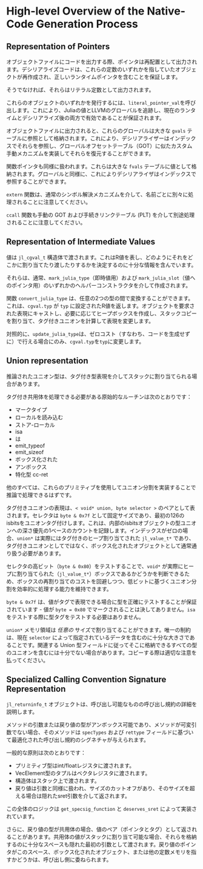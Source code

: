 # High-level Overview of the Native-Code Generation Process

## Representation of Pointers

オブジェクトファイルにコードを出力する際、ポインタは再配置として出力されます。デシリアライズコードは、これらの定数のいずれかを指していたオブジェクトが再作成され、正しいランタイムポインタを含むことを保証します。

そうでなければ、それらはリテラル定数として出力されます。

これらのオブジェクトのいずれかを発行するには、`literal_pointer_val`を呼び出します。これにより、Juliaの値とLLVMのグローバルを追跡し、現在のランタイムとデシリアライズ後の両方で有効であることが保証されます。

オブジェクトファイルに出力されると、これらのグローバルは大きな `gvals` テーブルに参照として格納されます。これにより、デシリアライザーはインデックスでそれらを参照し、グローバルオフセットテーブル（GOT）に似たカスタム手動メカニズムを実装してそれらを復元することができます。

関数ポインタも同様に扱われます。これらは大きな `fvals` テーブルに値として格納されます。グローバルと同様に、これによりデシリアライザはインデックスで参照することができます。

`extern` 関数は、通常のシンボル解決メカニズムを介して、名前ごとに別々に処理されることに注意してください。

`ccall` 関数も手動の GOT および手続きリンクテーブル (PLT) を介して別途処理されることに注意してください。

## Representation of Intermediate Values

値は `jl_cgval_t` 構造体で渡されます。これはR値を表し、どのようにそれをどこかに割り当てたり渡したりするかを決定するのに十分な情報を含んでいます。

それらは、通常、`mark_julia_type`（即時値用）および `mark_julia_slot`（値へのポインタ用）のいずれかのヘルパーコンストラクタを介して作成されます。

関数 `convert_julia_type` は、任意の2つの型の間で変換することができます。これは、`cgval.typ` が `typ` に設定されたR値を返します。オブジェクトを要求された表現にキャストし、必要に応じてヒープボックスを作成し、スタックコピーを割り当て、タグ付きユニオンを計算して表現を変更します。

対照的に、`update_julia_type`は、ゼロコスト（すなわち、コードを生成せずに）で行える場合にのみ、`cgval.typ`を`typ`に変更します。

## Union representation

推論されたユニオン型は、タグ付き型表現を介してスタックに割り当てられる場合があります。

タグ付き共用体を処理できる必要がある原始的なルーチンは次のとおりです：

  * マークタイプ
  * ローカルを読み込む
  * ストア-ローカル
  * isa
  * は
  * emit_typeof
  * emit_sizeof
  * ボックス化された
  * アンボックス
  * 特化型 cc-ret

他のすべては、これらのプリミティブを使用してユニオン分割を実装することで推論で処理できるはずです。

タグ付きユニオンの表現は、`< void* union, byte selector >` のペアとして表されます。セレクタは `byte & 0x7f` として固定サイズであり、最初の126のisbitsをユニオンタグ付けします。これは、内部のisbitsオブジェクトの型ユニオンへの深さ優先の1ベースのカウントを記録します。インデックスがゼロの場合、`union*` は実際にはタグ付きのヒープ割り当てされた `jl_value_t*` であり、タグ付きユニオンとしてではなく、ボックス化されたオブジェクトとして通常通り扱う必要があります。

セレクタの高ビット（`byte & 0x80`）をテストすることで、`void*` が実際にヒープに割り当てられた（`jl_value_t*`）ボックスであるかどうかを判断できるため、ボックスの再割り当てのコストを回避しつつ、低ビットに基づくユニオン分割を効率的に処理する能力を維持できます。

`byte & 0x7f` は、値がタグで表現できる場合に型を正確にテストすることが保証されています - 値が `byte = 0x80` でマークされることは決してありません。`isa` をテストする際に型タグをテストする必要はありません。

`union*` メモリ領域は *任意の* サイズで割り当てることができます。唯一の制約は、現在 `selector` によって指定されているデータを含むのに十分な大きさであることです。関連する Union 型フィールドに従ってそこに格納できるすべての型のユニオンを含むには十分でない場合があります。コピーする際は適切な注意を払ってください。

## Specialized Calling Convention Signature Representation

`jl_returninfo_t` オブジェクトは、呼び出し可能なものの呼び出し規約の詳細を説明します。

メソッドの引数または戻り値の型がアンボックス可能であり、メソッドが可変引数でない場合、そのメソッドは `specTypes` および `rettype` フィールドに基づいて最適化された呼び出し規約のシグネチャが与えられます。

一般的な原則は次のとおりです：

  * プリミティブ型はint/floatレジスタに渡されます。
  * VecElement型のタプルはベクタレジスタに渡されます。
  * 構造体はスタック上で渡されます。
  * 戻り値は引数と同様に扱われ、サイズのカットオフがあり、そのサイズを超える場合は隠れたsret引数を介して返されます。

この全体のロジックは `get_specsig_function` と `deserves_sret` によって実装されています。

さらに、戻り値の型が共用体の場合、値のペア（ポインタとタグ）として返されることがあります。共用体の値がスタックに割り当て可能な場合、それらを格納するのに十分なスペースも隠れた最初の引数として渡されます。戻り値のポインタがこのスペース、ボックス化されたオブジェクト、または他の定数メモリを指すかどうかは、呼び出し側に委ねられます。
